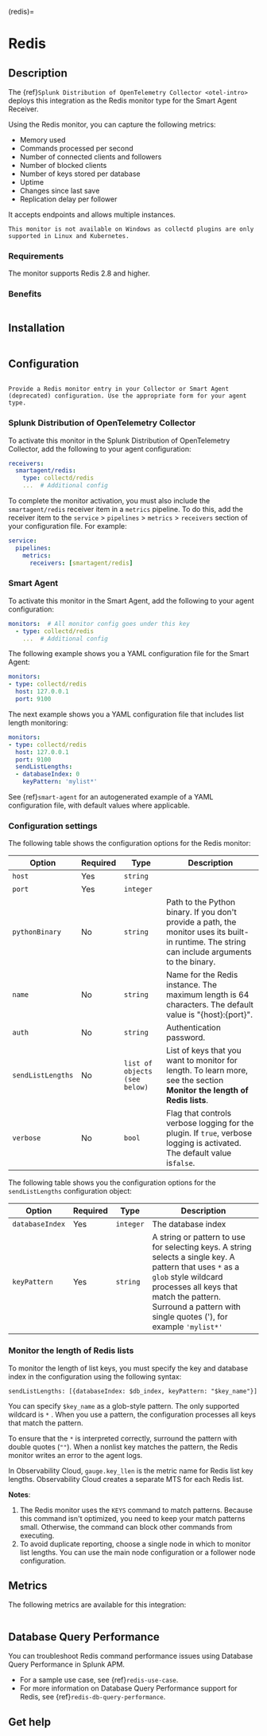 (redis)=

# Redis
<meta name="description" content="Use this Splunk Observability Cloud integration for the Redis monitor. See benefits, install, configuration, and metrics">

## Description

The {ref}`Splunk Distribution of OpenTelemetry Collector <otel-intro>` deploys this integration as the Redis monitor type for the Smart Agent Receiver. 

Using the Redis monitor, you can capture the following metrics:

 * Memory used
 * Commands processed per second
 * Number of connected clients and followers
 * Number of blocked clients
 * Number of keys stored per database
 * Uptime
 * Changes since last save
 * Replication delay per follower

It accepts endpoints and allows multiple instances.

```{note}
This monitor is not available on Windows as collectd plugins are only supported in Linux and Kubernetes. 
```

### Requirements

The monitor supports Redis 2.8 and higher.

### Benefits

```{include} /_includes/benefits.md
```

## Installation

```{include} /_includes/collector-installation-linux.md
```

## Configuration

```{include} /_includes/configuration.md
```

```{note}
Provide a Redis monitor entry in your Collector or Smart Agent (deprecated) configuration. Use the appropriate form for your agent type.
```

### Splunk Distribution of OpenTelemetry Collector

To activate this monitor in the Splunk Distribution of OpenTelemetry Collector, add the following to your agent configuration:

```yaml
receivers:
  smartagent/redis:
    type: collectd/redis
    ...  # Additional config
```

To complete the monitor activation, you must also include the `smartagent/redis` receiver item in a `metrics` pipeline. To do this, add the receiver item to the `service` > `pipelines` > `metrics` > `receivers` section of your configuration file. For example:

```yaml
service:
  pipelines:
    metrics:
      receivers: [smartagent/redis]
```

### Smart Agent

To activate this monitor in the Smart Agent, add the following to your agent configuration:

```yaml
monitors:  # All monitor config goes under this key
  - type: collectd/redis
    ...  # Additional config
```

The following example shows you a YAML configuration file for the Smart Agent:

```yaml
monitors:
- type: collectd/redis
  host: 127.0.0.1
  port: 9100
```

The next example shows you a YAML configuration file that includes list length monitoring:

```yaml
monitors:
- type: collectd/redis
  host: 127.0.0.1
  port: 9100
  sendListLengths:
  - databaseIndex: 0
    keyPattern: 'mylist*'
```

See {ref}`smart-agent` for an autogenerated example of a YAML configuration file, with default values where applicable.

### Configuration settings

The following table shows the configuration options for the Redis monitor:

| Option | Required | Type | Description |
| --- | --- | --- | --- |
| `host`            | Yes      | `string`                      |                                                                                                                                                              |
| `port`            | Yes      | `integer`                     |                                                                                                                                                              |
| `pythonBinary`    | No           | `string`                      | Path to the Python binary. If you don't provide a path, the monitor uses its built-in runtime. The string can include arguments to the binary. |
| `name`            | No           | `string`                      | Name for the Redis instance. The maximum length is 64 characters. The default value is "{host}:{port}".                                       |
| `auth`            | No           | `string`                      | Authentication password.                                                                                                                                     |
| `sendListLengths` | No           | `list of objects (see below)` | List of keys that you want to monitor for length. To learn more, see the section **Monitor the length of Redis lists**.                                      |
| `verbose`         | No           | `bool`                        | Flag that controls verbose logging for the plugin. If `true`, verbose logging is activated. The default value is`false`.                                             |

The following table shows you the configuration options for the `sendListLengths` configuration object:

| Option | Required | Type | Description |
| --- | --- | --- | --- |
| `databaseIndex` | Yes      | `integer` | The database index                                                                                                                                                                                                                             |
| `keyPattern`    | Yes      | `string`  | A string or pattern to use for selecting keys. A string selects a single key. A pattern that uses `*` as a `glob` style wildcard processes all keys that match the pattern. Surround a pattern with single quotes ('), for example `'mylist*'` |


### Monitor the length of Redis lists

To monitor the length of list keys, you must specify the key and database index in the configuration using the following syntax:

```
sendListLengths: [{databaseIndex: $db_index, keyPattern: "$key_name"}]
```

You can specify `$key_name` as a glob-style pattern. The only supported wildcard is `*` . When you use a pattern, the configuration processes all keys that match the pattern. 

To ensure that the `*` is interpreted correctly, surround the pattern with double quotes (`""`). When a nonlist key matches the pattern, the Redis monitor writes an error to the agent logs.

In Observability Cloud, `gauge.key_llen` is the metric name for Redis list key lengths. Observability Cloud creates a separate MTS
for each Redis list.

**Notes**:

1. The Redis monitor uses the `KEYS` command to match patterns. Because this command isn't optimized, you need to keep your match patterns small. Otherwise, the command can block other commands from executing.
2. To avoid duplicate reporting, choose a single node in which to monitor list lengths. You can use the main node configuration or a follower node configuration.

## Metrics

The following metrics are available for this integration:

<div class="metrics-yaml" url="https://raw.githubusercontent.com/signalfx/integrations/main/redis/metrics.yaml"></div>

```{include} /_includes/metric-defs.md
```

## Database Query Performance

You can troubleshoot Redis command performance issues using Database Query Performance in Splunk APM.

* For a sample use case, see {ref}`redis-use-case`.
* For more information on Database Query Performance support for Redis, see {ref}`redis-db-query-performance`.

## Get help

```{include} /_includes/troubleshooting.md
```
